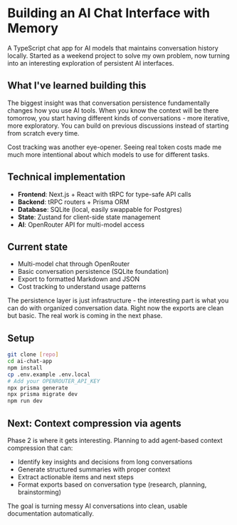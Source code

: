 # Building an AI Chat Interface with Memory

A TypeScript chat app for AI models that maintains conversation history locally. Started as a weekend project to solve my own problem, now turning into an interesting exploration of persistent AI interfaces.

## What I've learned building this

The biggest insight was that conversation persistence fundamentally changes how you use AI tools. When you know the context will be there tomorrow, you start having different kinds of conversations - more iterative, more exploratory. You can build on previous discussions instead of starting from scratch every time.

Cost tracking was another eye-opener. Seeing real token costs made me much more intentional about which models to use for different tasks.

## Technical implementation

- **Frontend**: Next.js + React with tRPC for type-safe API calls
- **Backend**: tRPC routers + Prisma ORM  
- **Database**: SQLite (local, easily swappable for Postgres)
- **State**: Zustand for client-side state management
- **AI**: OpenRouter API for multi-model access

## Current state

- Multi-model chat through OpenRouter
- Basic conversation persistence (SQLite foundation)
- Export to formatted Markdown and JSON
- Cost tracking to understand usage patterns

The persistence layer is just infrastructure - the interesting part is what you can do with organized conversation data. Right now the exports are clean but basic. The real work is coming in the next phase.

## Setup

```bash
git clone [repo]
cd ai-chat-app
npm install
cp .env.example .env.local
# Add your OPENROUTER_API_KEY
npx prisma generate
npx prisma migrate dev
npm run dev
```

## Next: Context compression via agents

Phase 2 is where it gets interesting. Planning to add agent-based context compression that can:

- Identify key insights and decisions from long conversations
- Generate structured summaries with proper context
- Extract actionable items and next steps
- Format exports based on conversation type (research, planning, brainstorming)

The goal is turning messy AI conversations into clean, usable documentation automatically.
